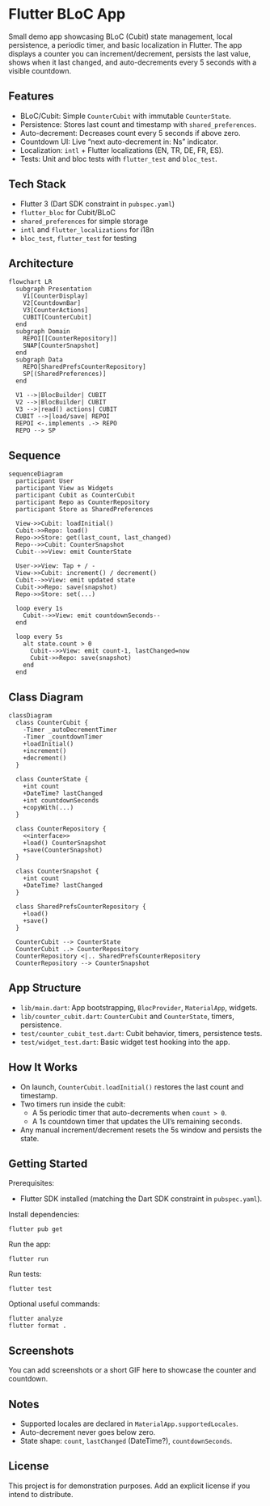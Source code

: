 # Flutter BLoC App

Small demo app showcasing BLoC (Cubit) state management, local persistence, a periodic timer, and basic localization in Flutter. The app displays a counter you can increment/decrement, persists the last value, shows when it last changed, and auto-decrements every 5 seconds with a visible countdown.

## Features

- BLoC/Cubit: Simple `CounterCubit` with immutable `CounterState`.
- Persistence: Stores last count and timestamp with `shared_preferences`.
- Auto-decrement: Decreases count every 5 seconds if above zero.
- Countdown UI: Live “next auto-decrement in: Ns” indicator.
- Localization: `intl` + Flutter localizations (EN, TR, DE, FR, ES).
- Tests: Unit and bloc tests with `flutter_test` and `bloc_test`.

## Tech Stack

- Flutter 3 (Dart SDK constraint in `pubspec.yaml`)
- `flutter_bloc` for Cubit/BLoC
- `shared_preferences` for simple storage
- `intl` and `flutter_localizations` for i18n
- `bloc_test`, `flutter_test` for testing

## Architecture

```mermaid
flowchart LR
  subgraph Presentation
    V1[CounterDisplay]
    V2[CountdownBar]
    V3[CounterActions]
    CUBIT[CounterCubit]
  end
  subgraph Domain
    REPOI[[CounterRepository]]
    SNAP[CounterSnapshot]
  end
  subgraph Data
    REPO[SharedPrefsCounterRepository]
    SP[(SharedPreferences)]
  end

  V1 -->|BlocBuilder| CUBIT
  V2 -->|BlocBuilder| CUBIT
  V3 -->|read() actions| CUBIT
  CUBIT -->|load/save| REPOI
  REPOI <-.implements .-> REPO
  REPO --> SP
```

## Sequence

```mermaid
sequenceDiagram
  participant User
  participant View as Widgets
  participant Cubit as CounterCubit
  participant Repo as CounterRepository
  participant Store as SharedPreferences

  View->>Cubit: loadInitial()
  Cubit->>Repo: load()
  Repo->>Store: get(last_count, last_changed)
  Repo-->>Cubit: CounterSnapshot
  Cubit-->>View: emit CounterState

  User->>View: Tap + / -
  View->>Cubit: increment() / decrement()
  Cubit-->>View: emit updated state
  Cubit->>Repo: save(snapshot)
  Repo->>Store: set(...)

  loop every 1s
    Cubit-->>View: emit countdownSeconds--
  end

  loop every 5s
    alt state.count > 0
      Cubit-->>View: emit count-1, lastChanged=now
      Cubit->>Repo: save(snapshot)
    end
  end
```

## Class Diagram

```mermaid
classDiagram
  class CounterCubit {
    -Timer _autoDecrementTimer
    -Timer _countdownTimer
    +loadInitial()
    +increment()
    +decrement()
  }

  class CounterState {
    +int count
    +DateTime? lastChanged
    +int countdownSeconds
    +copyWith(...)
  }

  class CounterRepository {
    <<interface>>
    +load() CounterSnapshot
    +save(CounterSnapshot)
  }

  class CounterSnapshot {
    +int count
    +DateTime? lastChanged
  }

  class SharedPrefsCounterRepository {
    +load()
    +save()
  }

  CounterCubit --> CounterState
  CounterCubit ..> CounterRepository
  CounterRepository <|.. SharedPrefsCounterRepository
  CounterRepository --> CounterSnapshot
```

## App Structure

- `lib/main.dart`: App bootstrapping, `BlocProvider`, `MaterialApp`, widgets.
- `lib/counter_cubit.dart`: `CounterCubit` and `CounterState`, timers, persistence.
- `test/counter_cubit_test.dart`: Cubit behavior, timers, persistence tests.
- `test/widget_test.dart`: Basic widget test hooking into the app.

## How It Works

- On launch, `CounterCubit.loadInitial()` restores the last count and timestamp.
- Two timers run inside the cubit:
  - A 5s periodic timer that auto-decrements when `count > 0`.
  - A 1s countdown timer that updates the UI’s remaining seconds.
- Any manual increment/decrement resets the 5s window and persists the state.

## Getting Started

Prerequisites:

- Flutter SDK installed (matching the Dart SDK constraint in `pubspec.yaml`).

Install dependencies:

```
flutter pub get
```

Run the app:

```
flutter run
```

Run tests:

```
flutter test
```

Optional useful commands:

```
flutter analyze
flutter format .
```

## Screenshots

You can add screenshots or a short GIF here to showcase the counter and countdown.

## Notes

- Supported locales are declared in `MaterialApp.supportedLocales`.
- Auto-decrement never goes below zero.
- State shape: `count`, `lastChanged` (DateTime?), `countdownSeconds`.

## License

This project is for demonstration purposes. Add an explicit license if you intend to distribute.
